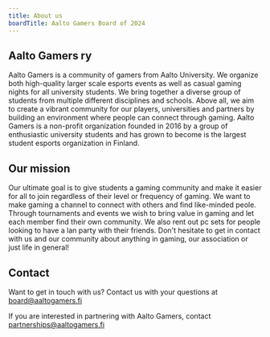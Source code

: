 ```yaml
---
title: About us
boardTitle: Aalto Gamers Board of 2024
---
```

## Aalto Gamers ry

Aalto Gamers is a community of gamers from Aalto University. We organize both high-quality larger scale esports events as well as casual gaming nights for all university students. We bring together a diverse group of students from multiple different disciplines and schools. Above all, we aim to create a vibrant community for our players, universities and partners by building an environment where people can connect through gaming. Aalto Gamers is a non-profit organization founded in 2016 by a group of enthusiastic university students and has grown to become is the largest student esports organization in Finland.

## Our mission

Our ultimate goal is to give students a gaming community and make it easier for all to join regardless of their level or frequency of gaming. We want to make gaming a channel to connect with others and find like-minded peole. Through tournaments and events we wish to bring value in gaming and let each member find their own community. We also rent out pc sets for people looking to have a lan party with their friends. Don't hesitate to get in contact with us and our community about anything in gaming, our association or just life in general!

## Contact

Want to get in touch with us? Contact us with your questions at \
[board@aaltogamers.fi](mailto:board@aaltogamers.fi)

If you are interested in partnering with Aalto Gamers, contact \
[partnerships@aaltogamers.fi](#)
